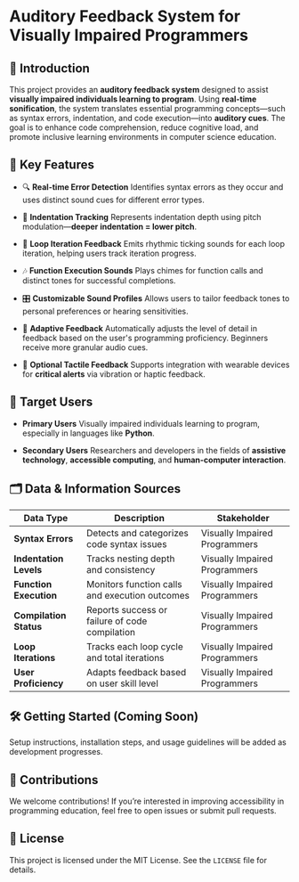 
# Auditory Feedback System for Visually Impaired Programmers

## 📘 Introduction

This project provides an **auditory feedback system** designed to assist **visually impaired individuals learning to program**. Using **real-time sonification**, the system translates essential programming concepts—such as syntax errors, indentation, and code execution—into **auditory cues**. The goal is to enhance code comprehension, reduce cognitive load, and promote inclusive learning environments in computer science education.

## 🎯 Key Features

* 🔍 **Real-time Error Detection**
  Identifies syntax errors as they occur and uses distinct sound cues for different error types.

* 📐 **Indentation Tracking**
  Represents indentation depth using pitch modulation—**deeper indentation = lower pitch**.

* 🔁 **Loop Iteration Feedback**
  Emits rhythmic ticking sounds for each loop iteration, helping users track iteration progress.

* 🎶 **Function Execution Sounds**
  Plays chimes for function calls and distinct tones for successful completions.

* 🎛️ **Customizable Sound Profiles**
  Allows users to tailor feedback tones to personal preferences or hearing sensitivities.

* 🧠 **Adaptive Feedback**
  Automatically adjusts the level of detail in feedback based on the user's programming proficiency. Beginners receive more granular audio cues.

* 🤝 **Optional Tactile Feedback**
  Supports integration with wearable devices for **critical alerts** via vibration or haptic feedback.

## 👥 Target Users

* **Primary Users**
  Visually impaired individuals learning to program, especially in languages like **Python**.

* **Secondary Users**
  Researchers and developers in the fields of **assistive technology**, **accessible computing**, and **human-computer interaction**.

## 🗂️ Data & Information Sources

| Data Type              | Description                                    | Stakeholder                   |
| ---------------------- | ---------------------------------------------- | ----------------------------- |
| **Syntax Errors**      | Detects and categorizes code syntax issues     | Visually Impaired Programmers |
| **Indentation Levels** | Tracks nesting depth and consistency           | Visually Impaired Programmers |
| **Function Execution** | Monitors function calls and execution outcomes | Visually Impaired Programmers |
| **Compilation Status** | Reports success or failure of code compilation | Visually Impaired Programmers |
| **Loop Iterations**    | Tracks each loop cycle and total iterations    | Visually Impaired Programmers |
| **User Proficiency**   | Adapts feedback based on user skill level      | Visually Impaired Programmers |

## 🛠️ Getting Started (Coming Soon)

Setup instructions, installation steps, and usage guidelines will be added as development progresses.

## 🤝 Contributions

We welcome contributions! If you’re interested in improving accessibility in programming education, feel free to open issues or submit pull requests.

## 📄 License

This project is licensed under the MIT License. See the `LICENSE` file for details.


